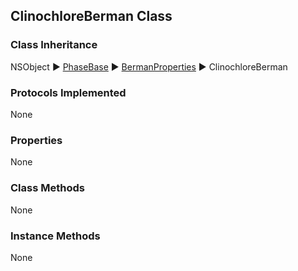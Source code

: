 ## ClinochloreBerman Class  
### Class Inheritance  
NSObject ▶️ [PhaseBase](PhaseBase.html) ▶️ [BermanProperties](BermanProperties.html) ▶️ ClinochloreBerman  

### Protocols Implemented  
None  

### Properties  
None 

### Class Methods  
None  

### Instance Methods  
None